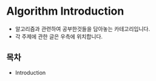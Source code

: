 # Algorithm Introduction

* 알고리즘과 관련하여 공부한것들을 담아놓는 카테고리입니다.  
* 각 주제에 관한 글은 우측에 위치합니다.


## 목차
* Introduction
